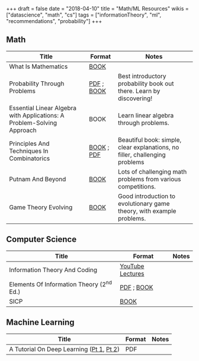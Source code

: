 +++
draft = false
date = "2018-04-10"
title = "Math/ML Resources"
wikis = ["datascience", "math", "cs"]
tags = ["informationTheory", "ml", "recommendations", "probability"]
+++

## Math

| Title | Format | Notes |
|-------|--------|-------|
| What Is Mathematics | [BOOK](http://a.co/6VMIaQg) | |
| Probability Through Problems | [PDF](https://archive.org/details/springer\_10.1007-978-0-387-21659-1) ; [BOOK](http://a.co/chcB92K) | Best introductory probability book out there. Learn by discovering! |
| Essential Linear Algebra with Applications: A Problem-Solving Approach | BOOK | Learn linear algebra through problems. |
| Principles And Techniques In Combinatorics | [BOOK](http://a.co/2gz4ZXD) ; [PDF](http://www.houstonisd.org/cms/lib2/TX01001591/Centricity/Domain/26781/Principles%20and%20Techniques%20in%20Combinatorics.pdf) | Beautiful book: simple, clear explanations, no filler, challenging problems |
| Putnam And Beyond | [BOOK](https://amzn.com/0387257659) | Lots of challenging math problems from various competitions. |
| Game Theory Evolving | [BOOK](http://a.co/67xE69d) | Good introduction to evolutionary game theory, with example problems. |

## Computer Science

| Title | Format | Notes |
|-------|--------|-------|
| Information Theory And Coding | [YouTube Lectures](https://youtu.be/UrefKMSEuAI?list=PLE125425EC837021F) | |
| Elements Of Information Theory (2<sup>nd</sup> Ed.) | [PDF](http://staff.ustc.edu.cn/~cgong821/Wiley.Interscience.Elements.of.Information.Theory.Jul.2006.eBook-DDU.pdf) ; [BOOK](http://a.co/dHvNEwV) | |
| SICP | [BOOK](https://amzn.com/0262510871) | |

## Machine Learning

| Title | Format | Notes |
|-----------------------------|--------|-------|
| A Tutorial On Deep Learning ([Pt 1](http://cs.stanford.edu/~quocle/tutorial1.pdf), [Pt 2](http://cs.stanford.edu/~quocle/tutorial2.pdf)) | PDF | |
